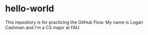 # hello-world
This repository is for practicing the GitHub Flow.
My name is Logan Cashman and I'm a CS major at FAU.
